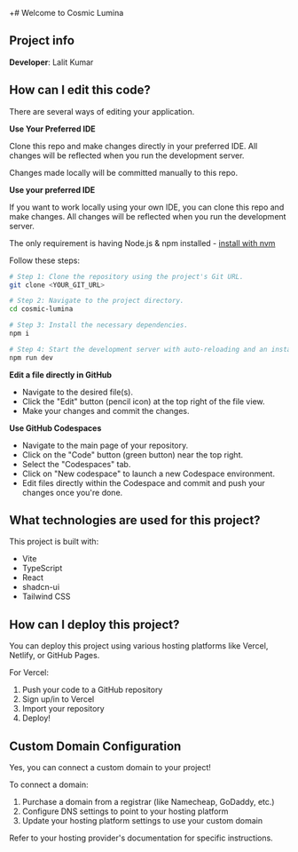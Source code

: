 
+# Welcome to Cosmic Lumina

## Project info

**Developer**: Lalit Kumar

## How can I edit this code?

There are several ways of editing your application.

**Use Your Preferred IDE**

Clone this repo and make changes directly in your preferred IDE. All changes will be reflected when you run the development server.

Changes made locally will be committed manually to this repo.

**Use your preferred IDE**

If you want to work locally using your own IDE, you can clone this repo and make changes. All changes will be reflected when you run the development server.

The only requirement is having Node.js & npm installed - [install with nvm](https://github.com/nvm-sh/nvm#installing-and-updating)

Follow these steps:

```sh
# Step 1: Clone the repository using the project's Git URL.
git clone <YOUR_GIT_URL>

# Step 2: Navigate to the project directory.
cd cosmic-lumina

# Step 3: Install the necessary dependencies.
npm i

# Step 4: Start the development server with auto-reloading and an instant preview.
npm run dev
```

**Edit a file directly in GitHub**

- Navigate to the desired file(s).
- Click the "Edit" button (pencil icon) at the top right of the file view.
- Make your changes and commit the changes.

**Use GitHub Codespaces**

- Navigate to the main page of your repository.
- Click on the "Code" button (green button) near the top right.
- Select the "Codespaces" tab.
- Click on "New codespace" to launch a new Codespace environment.
- Edit files directly within the Codespace and commit and push your changes once you're done.

## What technologies are used for this project?

This project is built with:

- Vite
- TypeScript
- React
- shadcn-ui
- Tailwind CSS

## How can I deploy this project?

You can deploy this project using various hosting platforms like Vercel, Netlify, or GitHub Pages.

For Vercel:
1. Push your code to a GitHub repository
2. Sign up/in to Vercel
3. Import your repository
4. Deploy!

## Custom Domain Configuration

Yes, you can connect a custom domain to your project!

To connect a domain:
1. Purchase a domain from a registrar (like Namecheap, GoDaddy, etc.)
2. Configure DNS settings to point to your hosting platform
3. Update your hosting platform settings to use your custom domain

Refer to your hosting provider's documentation for specific instructions.
